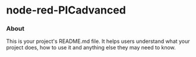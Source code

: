 node-red-PICadvanced
====================

### About

This is your project's README.md file. It helps users understand what your
project does, how to use it and anything else they may need to know.